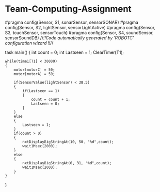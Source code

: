 # Team-Computing-Assignment
#pragma config(Sensor, S1,     sonarSensor,    sensorSONAR)
#pragma config(Sensor, S2,     lightSensor,    sensorLightActive)
#pragma config(Sensor, S3,     touchSensor,    sensorTouch)
#pragma config(Sensor, S4,     soundSensor,    sensorSoundDB)
//*!!Code automatically generated by 'ROBOTC' configuration wizard               !!*//

task main()
{
	int count = 0;
	int Lastseen = 1;
	ClearTimer(T1);

	while(time1[T1] < 30000)
	{
		motor[motorC] = 50;
		motor[motorA] = 50;

		if(SensorValue(lightSensor) < 38.5)
		{
			if(Lastseen == 1)
			{
				count = count + 1;
				Lastseen = 0;
			}
		}
		else
		{
			Lastseen = 1;
		}
		if(count > 0)
		{
			nxtDisplayBigStringAt(10, 50, "%d",count);
			wait1Msec(2000);
		}
		else
		{
			nxtDisplayBigStringAt(0, 31, "%d",count);
			wait1Msec(2000);
		}
	}
}
